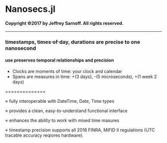 # Nanosecs.jl
#### Copyright &copy;2017 by Jeffrey Sarnoff.  All rights reserved.
----------
### timestamps, times&sdot;of&sdot;day, durations are precise to one nanosecond
#### use preserves temporal relationships and precision
- Clocks are moments of time: your clock and calendar
- Spans are measures in time: +(3 days), -(5 microseconds), +(1 week 2 days)

==============

   &diamond; fully interoperable with DateTime, Date, Time types
   
   &diamond; provides a clean, easy-to-understand functional interface
   
   &diamond; enhances the ability to work with mixed time masures
   
   &diamond; timestamp precision supports all 2018 FINRA, MiFID II
        regulations (UTC tracable accuracy reqiores hardware).

